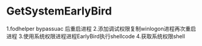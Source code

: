 # GetSystemEarlyBird
1.fodhelper bypassuac 后重启进程
2.添加调试权限复制winlogon进程再次重启进程
3.使用系统权限进程进程EarlyBird执行shellcode
4.获取系统权限shell
